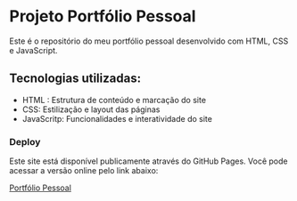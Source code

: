 <h1> Projeto Portfólio Pessoal</h1>
<p>Este é o repositório do meu portfólio pessoal desenvolvido com HTML, CSS e JavaScript.</p>

<h2>Tecnologias utilizadas: </h2>
<ul>
  <li>HTML : Estrutura de conteúdo e marcação do site</li>
  <li>CSS: Estilização e layout das páginas</li>
  <li>JavaScritp: Funcionalidades e interatividade do site</li>
</ul>

<h3>Deploy</h3>
<p>Este site está disponível publicamente através do GitHub Pages. Você pode acessar a versão online pelo link abaixo:</p>

<a href= "https://alexaniatoma.github.io/fundamentos-front-end-generation/" target="_blank">Portfólio Pessoal </a>
